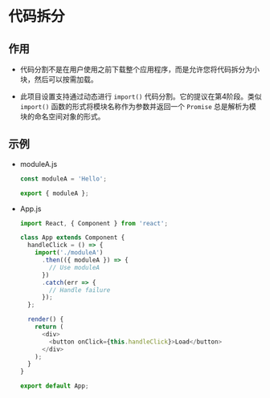 # 代码拆分

## 作用

*   代码分割不是在用户使用之前下载整个应用程序，而是允许您将代码拆分为小块，然后可以按需加载。

*   此项目设置支持通过动态进行 `import()` 代码分割。它的提议在第4阶段。类似 `import()` 函数的形式将模块名称作为参数并返回一个 `Promise` 总是解析为模块的命名空间对象的形式。

## 示例

*   moduleA.js

    ```javascript
    const moduleA = 'Hello';

    export { moduleA };
    ```

*   App.js

    ```javascript
    import React, { Component } from 'react';

    class App extends Component {
      handleClick = () => {
        import('./moduleA')
          .then(({ moduleA }) => {
            // Use moduleA
          })
          .catch(err => {
            // Handle failure
          });
      };

      render() {
        return (
          <div>
            <button onClick={this.handleClick}>Load</button>
          </div>
        );
      }
    }

    export default App;
    ```
